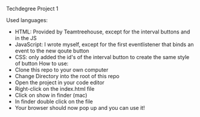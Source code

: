 Techdegree Project 1

Used languages:
  - HTML: Provided by Teamtreehouse, except for the interval buttons and in the JS
  - JavaScript: I wrote myself, except for the first eventlistener that binds an event to the new qoute button
  - CSS: only added the id's of the interval button to create the same style of button
How to use:
  - Clone this repo to your own computer
  - Change Directory into the root of this repo
  - Open the project in your code editor
  - Right-click on the index.html file
  - Click on show in finder (mac)
  - In finder double click on the file
  - Your browser should now pop up and you can use it!
